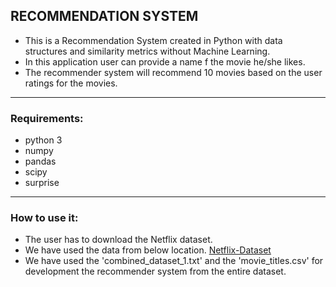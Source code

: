 ## RECOMMENDATION SYSTEM
-  This is a Recommendation System created in Python with data structures and similarity metrics without Machine Learning.
-  In this application user can provide a name f the movie he/she likes.
-  The recommender system will recommend 10 movies based on the user ratings for the movies.

***

### Requirements:
- python 3
- numpy
- pandas
- scipy
- surprise

***

### How to use it:

-  The user has to download the Netflix dataset.
-  We have used the data from below location.
   [Netflix-Dataset](https://www.kaggle.com/datasets/netflix-inc/netflix-prize-data?resource=download)
-  We have used the 'combined_dataset_1.txt' and the 'movie_titles.csv' for development the recommender system from the entire dataset.